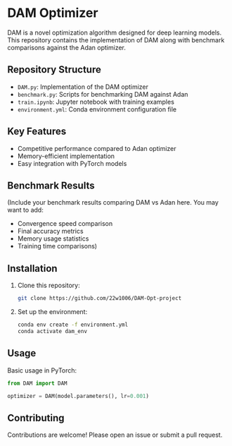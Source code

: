# DAM Optimizer

DAM is a novel optimization algorithm designed for deep learning models. This repository contains the implementation of DAM along with benchmark comparisons against the Adan optimizer.

## Repository Structure

- `DAM.py`: Implementation of the DAM optimizer
- `benchmark.py`: Scripts for benchmarking DAM against Adan
- `train.ipynb`: Jupyter notebook with training examples
- `environment.yml`: Conda environment configuration file

## Key Features

- Competitive performance compared to Adan optimizer
- Memory-efficient implementation
- Easy integration with PyTorch models

## Benchmark Results

(Include your benchmark results comparing DAM vs Adan here. You may want to add:
- Convergence speed comparison
- Final accuracy metrics
- Memory usage statistics
- Training time comparisons)

## Installation

1. Clone this repository:
   ```bash
   git clone https://github.com/22w1006/DAM-Opt-project
   ```

2. Set up the environment:
   ```bash
   conda env create -f environment.yml
   conda activate dam_env
   ```

## Usage

Basic usage in PyTorch:
```python
from DAM import DAM

optimizer = DAM(model.parameters(), lr=0.001)
```

## Contributing

Contributions are welcome! Please open an issue or submit a pull request.

